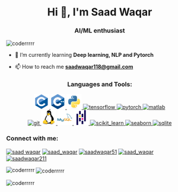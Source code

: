<h1 align="center">Hi 👋, I'm Saad Waqar</h1>
<h3 align="center">AI/ML enthusiast</h3>

<p align="left"> <img src="https://komarev.com/ghpvc/?username=coderrrrr&label=Profile%20views&color=0e75b6&style=flat" alt="coderrrrr" /> </p>

- 🌱 I’m currently learning **Deep learning, NLP and Pytorch**

- 📫 How to reach me **saadwaqar118@gmail.com**

<h3 align="center">Languages and Tools:</h3>
<p align="center">
  <span>
    <a href="https://www.cprogramming.com/" target="_blank" rel="noreferrer"> 
      <img src="https://raw.githubusercontent.com/devicons/devicon/master/icons/c/c-original.svg" alt="c" width="40" height="40"/> 
    </a> 
    <a href="https://www.w3schools.com/cpp/" target="_blank" rel="noreferrer"> 
      <img src="https://raw.githubusercontent.com/devicons/devicon/master/icons/cplusplus/cplusplus-original.svg" alt="cplusplus" width="40" height="40"/> 
    </a> 
    <a href="https://www.python.org" target="_blank" rel="noreferrer"> 
      <img src="https://raw.githubusercontent.com/devicons/devicon/master/icons/python/python-original.svg" alt="python" width="40" height="40"/> 
    </a> 
    <a href="https://www.tensorflow.org" target="_blank" rel="noreferrer"> 
      <img src="https://www.vectorlogo.zone/logos/tensorflow/tensorflow-icon.svg" alt="tensorflow" width="40" height="40"/> 
    </a>
    <a href="https://pytorch.org/" target="_blank" rel="noreferrer"> 
      <img src="https://www.vectorlogo.zone/logos/pytorch/pytorch-icon.svg" alt="pytorch" width="40" height="40"/> 
    </a> 
    <a href="https://www.mathworks.com/" target="_blank" rel="noreferrer"> 
      <img src="https://upload.wikimedia.org/wikipedia/commons/2/21/Matlab_Logo.png" alt="matlab" width="40" height="40"/> 
    </a>
  </span>
  <br>
  <span>
    <a href="https://git-scm.com/" target="_blank" rel="noreferrer"> 
      <img src="https://www.vectorlogo.zone/logos/git-scm/git-scm-icon.svg" alt="git" width="40" height="40"/> 
    </a> 
    <a href="https://www.linux.org/" target="_blank" rel="noreferrer"> 
      <img src="https://raw.githubusercontent.com/devicons/devicon/master/icons/linux/linux-original.svg" alt="linux" width="40" height="40"/> 
    </a> 
    <a href="https://www.mysql.com/" target="_blank" rel="noreferrer"> 
      <img src="https://raw.githubusercontent.com/devicons/devicon/master/icons/mysql/mysql-original-wordmark.svg" alt="mysql" width="40" height="40"/> 
    </a> 
    <a href="https://pandas.pydata.org/" target="_blank" rel="noreferrer"> 
      <img src="https://raw.githubusercontent.com/devicons/devicon/2ae2a900d2f041da66e950e4d48052658d850630/icons/pandas/pandas-original.svg" alt="pandas" width="40" height="40"/> 
    </a> 
    <a href="https://scikit-learn.org/" target="_blank" rel="noreferrer"> 
      <img src="https://upload.wikimedia.org/wikipedia/commons/0/05/Scikit_learn_logo_small.svg" alt="scikit_learn" width="40" height="40"/> 
    </a> 
    <a href="https://seaborn.pydata.org/" target="_blank" rel="noreferrer"> 
      <img src="https://seaborn.pydata.org/_images/logo-mark-lightbg.svg" alt="seaborn" width="40" height="40"/> 
    </a>
    <a href="https://www.sqlite.org/" target="_blank" rel="noreferrer"> 
      <img src="https://www.vectorlogo.zone/logos/sqlite/sqlite-icon.svg" alt="sqlite" width="40" height="40"/> 
    </a>
  </span>
</p>

<h3 align="left">Connect with me:</h3>
<p align="left">
<a href="https://linkedin.com/in/saad waqar" target="blank"><img align="center" src="https://raw.githubusercontent.com/rahuldkjain/github-profile-readme-generator/master/src/images/icons/Social/linked-in-alt.svg" alt="saad waqar" height="30" width="40" /></a>
<a href="https://kaggle.com/saad_waqar" target="blank"><img align="center" src="https://raw.githubusercontent.com/rahuldkjain/github-profile-readme-generator/master/src/images/icons/Social/kaggle.svg" alt="saad_waqar" height="30" width="40" /></a>
<a href="https://instagram.com/saadwaqar51" target="blank"><img align="center" src="https://raw.githubusercontent.com/rahuldkjain/github-profile-readme-generator/master/src/images/icons/Social/instagram.svg" alt="saadwaqar51" height="30" width="40" /></a>
<a href="https://www.leetcode.com/saad_waqar" target="blank"><img align="center" src="https://raw.githubusercontent.com/rahuldkjain/github-profile-readme-generator/master/src/images/icons/Social/leet-code.svg" alt="saad_waqar" height="30" width="40" /></a>
<a href="https://auth.geeksforgeeks.org/user/saadwaqar211" target="blank"><img align="center" src="https://raw.githubusercontent.com/rahuldkjain/github-profile-readme-generator/master/src/images/icons/Social/geeks-for-geeks.svg" alt="saadwaqar211" height="30" width="40" /></a>
</p>

<p><img align="left" src="https://github-readme-stats.vercel.app/api/top-langs?username=coderrrrr&show_icons=true&locale=en&layout=compact" alt="coderrrrr" /></p>

<p>&nbsp;<img align="center" src="https://github-readme-stats.vercel.app/api?username=coderrrrr&show_icons=true&locale=en" alt="coderrrrr" /></p>

<p><img align="center" src="https://github-readme-streak-stats.herokuapp.com/?user=coderrrrr&" alt="coderrrrr" /></p>
